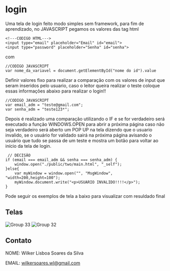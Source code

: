 # login
Uma tela de login feito modo simples sem framework, para fim de aprendizado, no JAVASCRIPT pegamos os valores das tag html

    <!---CODIGO HTML--->
    <input type="email" placeholder="Email" id="email">
    <input type="password" placeholder="Senha" id="senha">
com

    //CODIGO JAVASCRIPT
    var nome_da_variavel = document.getElementById("nome do id").value
Definir valores fixo para realizar a comparação com os valores de input que seram inseridos pelo usuario, caso o leitor queira realizar o teste coloque essas informações abaixo para realizar o login!!
    
    //CODIGO JAVASCRIPT
    var email_adm = "teste@gmail.com";
    var senha_adm = "teste123*";
Depois é realizado uma comparação utilizando o IF e se for verdadeiro será executado a função WINDOWS.OPEN para abrir a próxima página caso não seja verdadeiro será aberto um POP UP na tela dizendo que o usuario invalido, se o usuário for validado sairá na próxima página avisando o usuário que tudo se passa de um teste e mostra um botão para voltar ao início da tela de login.


     // DECISÃO
    if (email === email_adm && senha === senha_adm) {
        window.open("./public/two/main.html", "_self");
    }else{
        var myWindow = window.open("", "MsgWindow", "width=200,height=100");
        myWindow.document.write("<p>USUARIO INVALIDO!!!!</p>");
    }

Pode seguir os exemplos de tela a baixo para visualizar com resuldado final
    
## Telas
![Group 33](https://github.com/wilkerlisboa/login/assets/73085812/98185075-4bda-45e6-96a9-01665436515f)
![Group 32](https://github.com/wilkerlisboa/login/assets/73085812/cbb27328-82f7-421a-b117-2676a0e0aa93)

## Contato
NOME: Wilker Lisboa Soares da Silva

EMAIL: wilkersoares.wl@gmail.com


